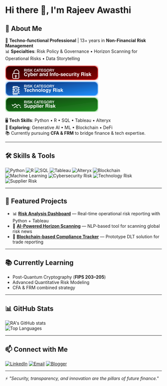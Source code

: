 # Hi there 👋, I'm Rajeev Awasthi

## 🚀 About Me
💼 **Techno-functional Professional** | 13+ years in **Non-Financial Risk Management**  
📊 **Specialties**: Risk Policy & Governance • Horizon Scanning for Operational Risks • Data Storytelling  

<img src="cybersecurity_risk_badge.svg" width="300" alt="Cyber and Information Security Risk badge" />
<img src="technology_risk_badge.svg" width="300" alt="Technology Risk badge" />
<img src="supplier_risk_badge.svg" width="300" alt="Supplier Risk badge" />

🖥 **Tech Skills**: Python • R • SQL • Tableau • Alteryx  
🌱 **Exploring**: Generative AI • ML • Blockchain • DeFi  
📚 Currently pursuing **CFA & FRM** to bridge finance & tech expertise.

---

## 🛠 Skills & Tools
![Python](https://img.shields.io/badge/Python-3776AB?style=for-the-badge&logo=python&logoColor=white)
![R](https://img.shields.io/badge/R-276DC3?style=for-the-badge&logo=r&logoColor=white)
![SQL](https://img.shields.io/badge/SQL-336791?style=for-the-badge&logo=postgresql&logoColor=white)
![Tableau](https://img.shields.io/badge/Tableau-E97627?style=for-the-badge&logo=tableau&logoColor=white)
![Alteryx](https://img.shields.io/badge/Alteryx-0076A8?style=for-the-badge&logo=alteryx&logoColor=white)
![Blockchain](https://img.shields.io/badge/Blockchain-121D33?style=for-the-badge&logo=blockchain-dot-com&logoColor=white)
![Machine Learning](https://img.shields.io/badge/ML-102230?style=for-the-badge&logo=tensorflow&logoColor=white)
![Cybersecurity Risk](https://img.shields.io/badge/Cybersecurity%20Risk-8B0000?style=for-the-badge&logo=databricks&logoColor=white)
![Technology Risk](https://img.shields.io/badge/Technology%20Risk-1E90FF?style=for-the-badge&logo=cloudflare&logoColor=white)
![Supplier Risk](https://img.shields.io/badge/Supplier%20Risk-228B22?style=for-the-badge&logo=handshake&logoColor=white)


---

## 🌟 Featured Projects
- 📊 **[Risk Analysis Dashboard](#)** — Real-time operational risk reporting with Python + Tableau  
- 🤖 **[AI-Powered Horizon Scanning](#)** — NLP-based tool for scanning global risk news  
- 🏦 **[Blockchain-based Compliance Tracker](#)** — Prototype DLT solution for trade reporting  

---

## 📚 Currently Learning
- Post-Quantum Cryptography (**FIPS 203–205**)  
- Advanced Quantitative Risk Modeling  
- CFA & FRM combined strategy

---

## 📊 GitHub Stats
![RA's GitHub stats](https://github-readme-stats.vercel.app/api?username=ravenonline11&show_icons=true&theme=tokyonight)  
![Top Languages](https://github-readme-stats.vercel.app/api/top-langs/?username=ravenonline11&layout=compact&theme=tokyonight)

---

## 📫 Connect with Me
[![LinkedIn](https://img.shields.io/badge/LinkedIn-0A66C2?style=for-the-badge&logo=linkedin&logoColor=white)](https://www.linkedin.com/in/rajeev-a-7094b63b/)  [![Email](https://img.shields.io/badge/Email-RA-red?style=for-the-badge&logo=gmail&logoColor=white)](mailto:ravenonline12@gmail.com) [![Blogger](https://img.shields.io/badge/Blogger-FF5722?style=for-the-badge&logo=blogger&logoColor=white)](https://reevodynamics.blogspot.com/)


---

⚡ *"Security, transparency, and innovation are the pillars of future finance."*
